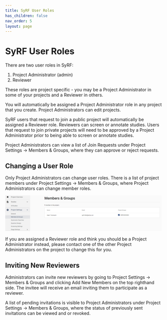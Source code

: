 ```yaml
---
title: SyRF User Roles
has_children: false
nav_order: 5
layout: page
---
```


# SyRF User Roles

There are two user roles in SyRF: 

1. Project Administrator (admin)
2. Reviewer

These roles are project specific - you may be a Project Administrator in some of your projects and a Reviewer in others.

You will automatically be assigned a Project Administrator role in any project that you create. Project Administrators can edit projects. 

SyRF users that request to join a public project will automatically be assigned a Reviewer role. Reviewers can screen or annotate studies. Users that request to join private projects will need to be approved by a Project Administrator prior to being able to screen or annotate studies. 

Project Administrators can view a list of Join Requests under Project Settings -> Members & Groups, where they can approve or reject requests. 

<!--- ![alttext](figs/Fig_Join_requests.png) Add image showing the list of join requests as it appears on the "Members & Groups" page --->

## Changing a User Role
<!---When users join a project, they will automatically be assigned the Reviewer role.--->

Only Project Administrators can change user roles. There is a list of project members under Project Settings -> Members & Groups, where Project Administrators can change member roles.

 <!---In the list of members in your project, you can assign other members to be Project Administrators by selecting the Administrator check box.--->

![alttext](figs/Fig_Change_user_role.png)

If you are assigned a Reviewer role and think you should be a Project Administrator instead, please contact one of the other Project Administrators on the project to change this for you.

## Inviting New Reviewers

Administrators can invite new reviewers by going to Project Settings -> Members & Groups and clicking Add New Members on the top righthand side. The invitee will receive an email inviting them to participate as a reviewer. 

A list of pending invitations is visible to Project Administrators under Project Settings -> Members & Groups, where the status of previously sent invitations can be viewed and or revoked. 

<!--- ![alttext](figs/Fig_Pending_invitations.png) Add image showing the list of pending invitations as it appears on the "Members & Groups" page--->
